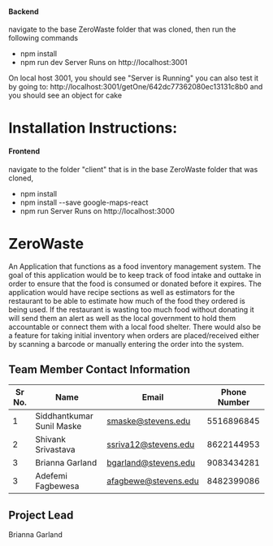 #### Backend
navigate to the base ZeroWaste folder that was cloned, then run the following commands
- npm install
- npm run dev 
Server Runs on http://localhost:3001

On local host 3001, you should see "Server is Running"
you can also test it by going to: http://localhost:3001/getOne/642dc77362080ec13131c8b0 and you should see an object for cake 

# Installation Instructions: 
#### Frontend
navigate to the folder "client" that is in the base ZeroWaste folder that was cloned, 
- npm install
- npm install --save google-maps-react
- npm run 
Server Runs on http://localhost:3000




# ZeroWaste
An Application that functions as a food inventory management system. The goal of this application would be to keep track of food intake and outtake in order to ensure that the food is consumed or donated before it expires. The application would have recipe sections as well as estimators for the restaurant to be able to estimate how much of the food they ordered is being used. If the restaurant is wasting too much food without donating it will send them an alert as well as the local government to hold them accountable or connect them with a local food shelter. There would also be a feature for taking initial inventory when orders are placed/received either by scanning a barcode or manually entering the order into the system. 

## Team Member Contact Information
| Sr No.  	| Name                      	|  Email             	| Phone Number 	|
|---------	|---------------------------	|---------------------|---------------|
| 1       	| Siddhantkumar Sunil Maske 	| smaske@stevens.edu 	| 5516896845   	|
| 2       	| Shivank Srivastava          | ssriva12@stevens.edu| 8622144953   	|
| 3       	| Brianna Garland             | bgarland@stevens.edu| 9083434281    |
| 3       	| Adefemi Fagbewesa           | afagbewe@stevens.edu| 8482399086    |

## Project Lead
Brianna Garland



